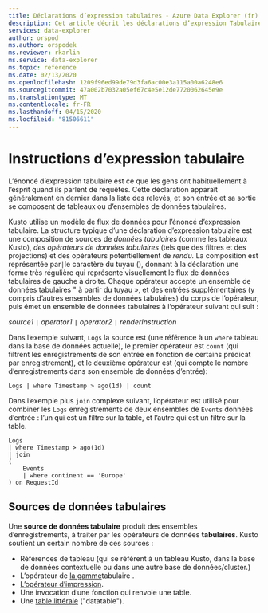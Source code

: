 ```yaml
---
title: Déclarations d’expression tabulaires - Azure Data Explorer (fr) Microsoft Docs
description: Cet article décrit les déclarations d’expression Tabulaires dans Azure Data Explorer.
services: data-explorer
author: orspod
ms.author: orspodek
ms.reviewer: rkarlin
ms.service: data-explorer
ms.topic: reference
ms.date: 02/13/2020
ms.openlocfilehash: 1209f96ed99de79d3fa6ac00e3a115a00a6248e6
ms.sourcegitcommit: 47a002b7032a05ef67c4e5e12de7720062645e9e
ms.translationtype: MT
ms.contentlocale: fr-FR
ms.lasthandoff: 04/15/2020
ms.locfileid: "81506611"
---
```

# <a name="tabular-expression-statements"></a>Instructions d’expression tabulaire

L’énoncé d’expression tabulaire est ce que les gens ont habituellement à l’esprit quand ils parlent de requêtes. Cette déclaration apparaît généralement en dernier dans la liste des relevés, et son entrée et sa sortie se composent de tableaux ou d’ensembles de données tabulaires.

Kusto utilise un modèle de flux de données pour l’énoncé d’expression tabulaire. La structure typique d’une déclaration d’expression tabulaire est une composition de sources de *données tabulaires* (comme les tableaux Kusto), *des opérateurs de données tabulaires* (tels que des filtres et des projections) et des opérateurs potentiellement de *rendu.* La composition est représentée par`|`le caractère du tuyau (), donnant à la déclaration une forme très régulière qui représente visuellement le flux de données tabulaires de gauche à droite.
Chaque opérateur accepte un ensemble de données tabulaires " à partir du tuyau », et des entrées supplémentaires (y compris d’autres ensembles de données tabulaires) du corps de l’opérateur, puis émet un ensemble de données tabulaires à l’opérateur suivant qui suit :   

*source1* `|` *operator1* `|` *operator2* `|` *renderInstruction*

Dans l’exemple suivant, `Logs` la source est (une référence à un `where` tableau dans la base de données actuelle), le premier opérateur est `count` (qui filtrent les enregistrements de son entrée en fonction de certains prédicat par enregistrement), et le deuxième opérateur est (qui compte le nombre d’enregistrements dans son ensemble de données d’entrée):

```kusto
Logs | where Timestamp > ago(1d) | count
```

Dans l’exemple plus `join` complexe suivant, l’opérateur est utilisé pour combiner les `Logs` enregistrements de deux ensembles de `Events` données d’entrée : l’un qui est un filtre sur la table, et l’autre qui est un filtre sur la table.

```kusto
Logs 
| where Timestamp > ago(1d) 
| join 
(
    Events 
    | where continent == 'Europe'
) on RequestId 
```

## <a name="tabular-data-sources"></a>Sources de données tabulaires

Une **source de données tabulaire** produit des ensembles d’enregistrements, à traiter par les opérateurs de données **tabulaires**. Kusto soutient un certain nombre de ces sources :

* Références de tableau (qui se réfèrent à un tableau Kusto, dans la base de données contextuelle ou dans une autre base de données/cluster.)
* L’opérateur de [la gamme](rangeoperator.md)tabulaire .
* [L’opérateur d’impression](printoperator.md).
* Une invocation d’une fonction qui renvoie une table.
* Une [table littérale](datatableoperator.md) ("datatable").